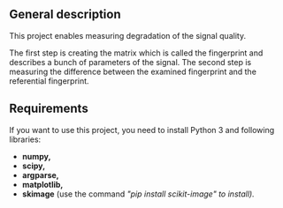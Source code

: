 ## General description
This project enables measuring degradation of the signal quality.

The first step is creating the matrix which is called the fingerprint and describes a bunch of parameters of the signal.
The second step is measuring the difference between the examined fingerprint and the referential fingerprint.

## Requirements
If you want to use this project, you need to install Python 3 and following libraries:
- **numpy,**
- **scipy,**
- **argparse,**
- **matplotlib,**
- **skimage** (use the command <em>"pip install scikit-image"<em> to install).
